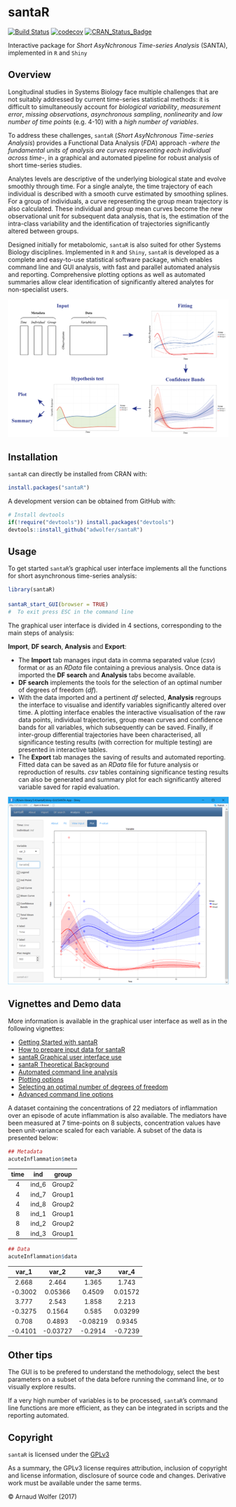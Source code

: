 
<!-- README.md is generated from README.Rmd. Please edit that file -->

# santaR

[![Build
Status](https://travis-ci.org/adwolfer/santaR.svg?branch=develop)](https://travis-ci.org/adwolfer/santaR)
[![codecov](https://codecov.io/gh/adwolfer/santaR/branch/develop/graph/badge.svg)](https://codecov.io/gh/adwolfer/santaR)
[![CRAN\_Status\_Badge](http://www.r-pkg.org/badges/version/santaR)](https://cran.r-project.org/package=santaR)

Interactive package for *Short AsyNchronous Time-series Analysis*
(SANTA), implemented in `R` and `Shiny`

## Overview

Longitudinal studies in Systems Biology face multiple challenges that
are not suitably addressed by current time-series statistical methods:
it is difficult to simultaneously account for *biological variability*,
*measurement error*, *missing observations*, *asynchronous sampling*,
*nonlinearity* and *low number of time points* (e.g. 4-10) with a *high
number of variables*.

To address these challenges, `santaR` (*Short AsyNchronous Time-series
Analysis*) provides a Functional Data Analysis (*FDA*) approach -*where
the fundamental units of analysis are curves representing each
individual across time*-, in a graphical and automated pipeline for
robust analysis of short time-series studies.

Analytes levels are descriptive of the underlying biological state and
evolve smoothly through time. For a single analyte, the time trajectory
of each individual is described with a smooth curve estimated by
smoothing splines. For a group of individuals, a curve representing the
group mean trajectory is also calculated. These individual and group
mean curves become the new observational unit for subsequent data
analysis, that is, the estimation of the intra-class variability and the
identification of trajectories significantly altered between groups.

Designed initially for metabolomic, `santaR` is also suited for other
Systems Biology disciplines. Implemented in `R` and `Shiny`, `santaR` is
developed as a complete and easy-to-use statistical software package,
which enables command line and GUI analysis, with fast and parallel
automated analysis and reporting. Comprehensive plotting options as well
as automated summaries allow clear identification of significantly
altered analytes for non-specialist users.

![](man/figures/santaR-approach.jpg)

## Installation

`santaR` can directly be installed from CRAN with:

``` r
install.packages("santaR")
```

A development version can be obtained from GitHub with:

``` r
# Install devtools
if(!require("devtools")) install.packages("devtools")
devtools::install_github("adwolfer/santaR")
```

## Usage

To get started `santaR`’s graphical user interface implements all the
functions for short asynchronous time-series analysis:

``` r
library(santaR)

santaR_start_GUI(browser = TRUE)
#  To exit press ESC in the command line
```

The graphical user interface is divided in 4 sections, corresponding to
the main steps of analysis:

**Import**, **DF search**, **Analysis** and **Export**:

  - The **Import** tab manages input data in comma separated value
    (*csv*) format or as an *RData* file containing a previous analysis.
    Once data is imported the **DF search** and **Analysis** tabs become
    available.
  - **DF search** implements the tools for the selection of an optimal
    number of degrees of freedom (*df*).
  - With the data imported and a pertinent *df* selected, **Analysis**
    regroups the interface to visualise and identify variables
    significantly altered over time. A plotting interface enables the
    interactive visualisation of the raw data points, individual
    trajectories, group mean curves and confidence bands for all
    variables, which subsequently can be saved. Finally, if inter-group
    differential trajectories have been characterised, all significance
    testing results (with correction for multiple testing) are presented
    in interactive tables.
  - The **Export** tab manages the saving of results and automated
    reporting. Fitted data can be saved as an *RData* file for future
    analysis or reproduction of results. *csv* tables containing
    significance testing results can also be generated and summary plot
    for each significantly altered variable saved for rapid evaluation.

![](man/figures/README-example-1.png)

## Vignettes and Demo data

More information is available in the graphical user interface as well as
in the following vignettes:

  - [Getting Started with
    santaR](http://htmlpreview.github.io/?https://github.com/adwolfer/santaR/blob/develop/inst/doc/getting-started.html)
  - [How to prepare input data for
    santaR](http://htmlpreview.github.io/?https://github.com/adwolfer/santaR/blob/develop/inst/doc/prepare-input-data.html)
  - [santaR Graphical user interface use](inst/doc/santaR-GUI.pdf)
  - [santaR Theoretical
    Background](http://htmlpreview.github.io/?https://github.com/adwolfer/santaR/blob/develop/inst/doc/theoretical-background.html)
  - [Automated command line
    analysis](http://htmlpreview.github.io/?https://github.com/adwolfer/santaR/blob/develop/inst/doc/automated-command-line.html)
  - [Plotting
    options](http://htmlpreview.github.io/?https://github.com/adwolfer/santaR/blob/develop/inst/doc/plotting-options.html)
  - [Selecting an optimal number of degrees of
    freedom](http://htmlpreview.github.io/?https://github.com/adwolfer/santaR/blob/develop/inst/doc/selecting-optimal-df.html)
  - [Advanced command line
    options](http://htmlpreview.github.io/?https://github.com/adwolfer/santaR/blob/develop/inst/doc/advanced-command-line-functions.html)

A dataset containing the concentrations of 22 mediators of inflammation
over an episode of acute inflammation is also available. The mediators
have been measured at 7 time-points on 8 subjects, concentration values
have been unit-variance scaled for each variable. A subset of the data
is presented below:

``` r
## Metadata
acuteInflammation$meta
```

| time |  ind   | group  |
| :--: | :----: | :----: |
|  4   | ind\_6 | Group2 |
|  4   | ind\_7 | Group1 |
|  4   | ind\_8 | Group2 |
|  8   | ind\_1 | Group1 |
|  8   | ind\_2 | Group2 |
|  8   | ind\_3 | Group1 |

``` r
## Data
acuteInflammation$data
```

|  var\_1  |  var\_2   |  var\_3   |  var\_4  |
| :------: | :-------: | :-------: | :------: |
|  2.668   |   2.464   |   1.365   |  1.743   |
| \-0.3002 |  0.05366  |  0.4509   | 0.01572  |
|  3.777   |   2.543   |   1.858   |  2.213   |
| \-0.3275 |  0.1564   |   0.585   | 0.03299  |
|  0.708   |  0.4893   | \-0.08219 |  0.9345  |
| \-0.4101 | \-0.03727 | \-0.2914  | \-0.7239 |

## Other tips

The GUI is to be prefered to understand the methodology, select the best
parameters on a subset of the data before running the command line, or
to visually explore results.

If a very high number of variables is to be processed, `santaR`’s
command line functions are more efficient, as they can be integrated in
scripts and the reporting automated.

## Copyright

`santaR` is licensed under the
[GPLv3](http://choosealicense.com/licenses/gpl-3.0/)

As a summary, the GPLv3 license requires attribution, inclusion of
copyright and license information, disclosure of source code and
changes. Derivative work must be available under the same terms.

© Arnaud Wolfer (2017)
